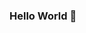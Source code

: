 ### Hello World 👋

<!--
**pranavnt/pranavnt** is a ✨ _special_ ✨ repository because its `README.md` (this file) appears on your GitHub profile.

I'm Pranav Teegavarapu, and I'm a high school student at Tesla STEM High School! I'm interested in Computer Science, specifically Machine Learning and Web Development. 
